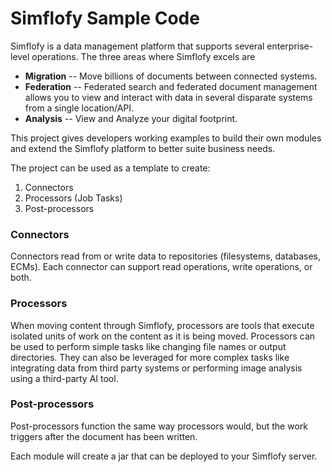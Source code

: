 # Simflofy Sample Code

Simflofy is a data management platform that supports several enterprise-level operations. The three areas where Simflofy excels are

- **Migration** -- Move billions of documents between connected systems.
- **Federation** -- Federated search and federated document management allows you to view and interact with data in several disparate systems from a single location/API.
- **Analysis** -- View and Analyze your digital footprint.

This project gives developers working examples to build their own modules and extend the Simflofy platform to better suite business needs.

The project can be used as a template to create:

1. Connectors
2. Processors (Job Tasks)
3. Post-processors

### Connectors

Connectors read from or write data to repositories (filesystems, databases, ECMs). Each connector can support read operations, write operations, or both. 

### Processors

When moving content through Simflofy, processors are tools that execute isolated units of work on the content as it is being moved. Processors can be used to perform simple tasks like changing file names or output directories. They can also be leveraged for more complex tasks like integrating data from third party systems or performing image analysis using a third-party AI tool.

### Post-processors

Post-processors function the same way processors would, but the work triggers after the document has been written.

Each module will create a jar that can be deployed to your Simflofy server.